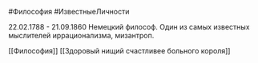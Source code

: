 #Философия #ИзвестныеЛичности 

22.02.1788 - 21.09.1860
Немецкий философ. Один из самых известных мыслителей иррационализма, мизантроп.

[[Философия]]
[[Здоровый нищий счастливее больного короля]]